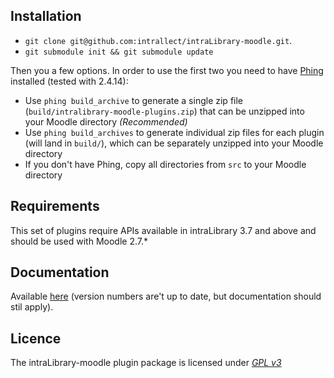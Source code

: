 ## Installation

- `git clone git@github.com:intrallect/intraLibrary-moodle.git`.
- `git submodule init && git submodule update`

Then you a few options. In order to use the first two you need to have [Phing](http://www.phing.info/) installed (tested with 2.4.14):

- Use `phing build_archive` to generate a single zip file (`build/intralibrary-moodle-plugins.zip`) that can be unzipped into your Moodle directory *(Recommended)*
- Use `phing build_archives` to generate individual zip files for each plugin (will land in `build/`), which can be separately unzipped into your Moodle directory
- If you don't have Phing, copy all directories from `src` to your Moodle directory

## Requirements

This set of plugins require APIs available in intraLibrary 3.7 and above and should be used with Moodle 2.7.*

## Documentation

Available [here](http://knowledge.intrallect.com/manuals/moodle/MoodlePluginDocumentation.pdf) (version numbers are't up to date, but documentation should stil apply).

## Licence

The intraLibrary-moodle plugin package is licensed under [*GPL v3*](LICENCE-GPLv3.txt)
